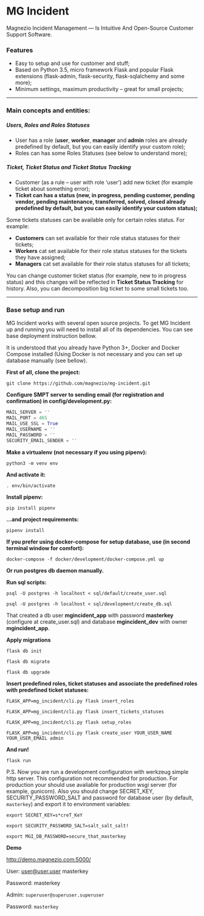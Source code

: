 # MG Incident
Magnezio Incident Management — Is Intuitive And Open-Source Customer Support Software.

### Features
* Easy to setup and use for customer and stuff;
* Based on Python 3.5, micro framework Flask and popular Flask extensions (flask-admin, flask-security, flask-sqlalchemy and some more);
*  Minimum settings, maximum productivity – great for small projects;

------------


### Main concepts and entities:
##### Users, Roles and Roles Statuses
- User has a role (**user**, **worker**, **manager** and **admin** roles are already predefined by default, but you can easily identify your custom role);
- Roles can has some Roles Statuses (see below to understand more);

##### Ticket, Ticket Status and Ticket Status Tracking
- Customer (as a rule – user with role ‘user’) add new ticket (for example ticket about something error);
- **Ticket can has a status (new, in progress, pending customer, pending vendor, pending maintenance, transferred, solved, closed already predefined by default, but you can easily identify your custom status);**

Some tickets statuses can be available only for certain roles status.
For example:
- **Customers** can set available for their role status statuses for their tickets;
- **Workers** cat set available for their role status statuses for the tickets they have assigned;
- **Managers** cat set available for their role status statuses for all tickets;

You can change customer ticket status (for example, new to in progress status) and this changes will be reflected in **Ticket Status Tracking** for history. Also, you can decomposition big ticket to some small tickets too.

------------


### Base setup and run
MG Incident works with several open source projects. To get MG Incident up and running you will need to install all of its dependencies. You can see base deployment instruction bellow.

It is understood that you already have Python 3+, Docker and Docker Compose installed (Using Docker is not necessary and you can set up database manually (see bellow).

**First of all, clone the project:**

`git clone https://github.com/magnezio/mg-incident.git`

**Configure SMPT server to sending email (for registration and confirmation) in config/development.py:**
```python
MAIL_SERVER = ''
MAIL_PORT = 465
MAIL_USE_SSL = True
MAIL_USERNAME = ''
MAIL_PASSWORD = ''
SECURITY_EMAIL_SENDER = ''
```
**Make a virtualenv (not necessary if you using pipenv):**

`python3 -m venv env`

**And activate it:**

`. env/bin/activate`

**Install pipenv:**

`pip install pipenv`

**...and project requirements:**

`pipenv install`

**If you prefer using docker-compose for setup database, use (in second terminal window for comfort):**

`docker-compose -f docker/development/docker-compose.yml up`

**Or run postgres db daemon manually.**

**Run sql scripts:**

`psql -U postgres -h localhost < sql/default/create_user.sql`

`psql -U postgres -h localhost < sql/development/create_db.sql`

That created a db user **mgincident_app** with password **masterkey** (configure at  create_user.sql) and database **mgincident_dev** with owner **mgincident_app**.

**Apply migrations**

`flask db init`

`flask db migrate`

`flask db upgrade`

**Insert predefined roles, ticket statuses and associate the predefined roles with predefined ticket statuses:**

`FLASK_APP=mg_incident/cli.py flask insert_roles`

`FLASK_APP=mg_incident/cli.py flask insert_tickets_statuses`

`FLASK_APP=mg_incident/cli.py flask setup_roles`

`FLASK_APP=mg_incident/cli.py flask create_user YOUR_USER_NAME YOUR_USER_EMAIL admin`

**And run!**

`flask run`

P.S. Now you are run a development configuration with werkzeug simple http server. This configuration not recommended for production.
For production your should use avaliable for production wsgi server (for example, gunicorn). Also you should change SECRET_KEY, SECURITY_PASSWORD_SALT and password for database user (by default, `masterkey`) and export it to environment variables:

`export SECRET_KEY=s*creT_KeY `

`export SECURITY_PASSWORD_SALT=salt_salt_salt! `

`export MGI_DB_PASSWORD=secure_that_masterkey`

**Demo**

http://demo.magnezio.com:5000/

User: user@user.user masterkey

Password: masterkey

Admin: `superuser@superuser.superuser`

Password: `masterkey`

